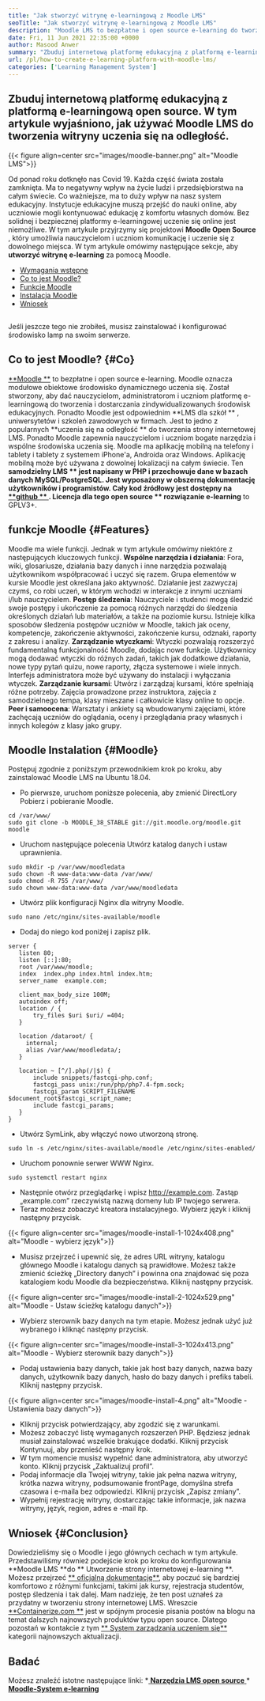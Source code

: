 ```yaml
---
title: "Jak stworzyć witrynę e-learningową z Moodle LMS" 
seoTitle: "Jak stworzyć witrynę e-learningową z Moodle LMS" 
description: "Moodle LMS to bezpłatne i open source e-learning do tworzenia internetowej platformy edukacyjnej. Sprawdź przewodnik po zapoznaniu się z tym." 
date: Fri, 11 Jun 2021 22:35:00 +0000
author: Masood Anwer
summary: "Zbuduj internetową platformę edukacyjną z platformą e-learningową open source. W tym artykule wyjaśniono, jak używać Moodle LMS do tworzenia witryny uczenia się na odległość." 
url: /pl/how-to-create-e-learning-platform-with-moodle-lms/
categories: ['Learning Management System']
---
```


## Zbuduj internetową platformę edukacyjną z platformą e-learningową open source. W tym artykule wyjaśniono, jak używać Moodle LMS do tworzenia witryny uczenia się na odległość.

{{< figure align=center src="images/moodle-banner.png" alt="Moodle LMS">}}

Od ponad roku dotknęło nas Covid 19. Każda część świata została zamknięta. Ma to negatywny wpływ na życie ludzi i przedsiębiorstwa na całym świecie. Co ważniejsze, ma to duży wpływ na nasz system edukacyjny. Instytucje edukacyjne muszą przejść do nauki online, aby uczniowie mogli kontynuować edukację z komfortu własnych domów. Bez solidnej i bezpiecznej platformy e-learningowej uczenie się online jest niemożliwe. W tym artykule przyjrzymy się projektowi  **Moodle Open Source** , który umożliwia nauczycielom i uczniom komunikację i uczenie się z dowolnego miejsca.
W tym artykule omówimy następujące sekcje, aby  **utworzyć witrynę e-learning**  za pomocą Moodle.
  * [Wymagania wstępne][1]
  * [Co to jest Moodle?][2]
  * [Funkcje Moodle][3]
  * [Instalacja Moodle][4]
  * [Wniosek][5]

## 
Jeśli jeszcze tego nie zrobiłeś, musisz zainstalować i konfigurować środowisko lamp na swoim serwerze.

## Co to jest Moodle?   {#Co}
[**Moodle **][6] to bezpłatne i open source e-learning. Moodle oznacza modułowe obiektowe środowisko dynamicznego uczenia się. Został stworzony, aby dać nauczycielom, administratorom i uczniom platformę e-learningową do tworzenia i dostarczania zindywidualizowanych środowisk edukacyjnych. Ponadto Moodle jest odpowiednim  **LMS dla szkół ** , uniwersytetów i szkoleń zawodowych w firmach. Jest to jedno z popularnych  **uczenia się na odległość **  do tworzenia strony internetowej LMS. Ponadto Moodle zapewnia nauczycielom i uczniom bogate narzędzia i wspólne środowiska uczenia się. Moodle ma aplikację mobilną na telefony i tablety i tablety z systemem iPhone'a, Androida oraz Windows. Aplikację mobilną może być używana z dowolnej lokalizacji na całym świecie. Ten  **samodzielny LMS **  jest napisany w PHP i przechowuje dane w bazach danych MySQL/PostgreSQL. Jest wyposażony w obszerną dokumentację użytkowników i programistów. Cały kod źródłowy jest dostępny na [ **github ** ][7]. Licencja dla tego open source ** rozwiązanie e-learning**  to GPLV3+.

## funkcje Moodle   {#Features}
Moodle ma wiele funkcji. Jednak w tym artykule omówimy niektóre z następujących kluczowych funkcji.
**Wspólne narzędzia i działania**: Fora, wiki, glosariusze, działania bazy danych i inne narzędzia pozwalają użytkownikom współpracować i uczyć się razem. Grupa elementów w kursie Moodle jest określana jako aktywność. Działanie jest zazwyczaj czymś, co robi uczeń, w którym wchodzi w interakcje z innymi uczniami i/lub nauczycielem.
**Postęp śledzenia**: Nauczyciele i studenci mogą śledzić swoje postępy i ukończenie za pomocą różnych narzędzi do śledzenia określonych działań lub materiałów, a także na poziomie kursu. Istnieje kilka sposobów śledzenia postępów uczniów w Moodle, takich jak oceny, kompetencje, zakończenie aktywności, zakończenie kursu, odznaki, raporty z zakresu i analizy.
**Zarządzanie wtyczkami**: Wtyczki pozwalają rozszerzyć fundamentalną funkcjonalność Moodle, dodając nowe funkcje. Użytkownicy mogą dodawać wtyczki do różnych zadań, takich jak dodatkowe działania, nowe typy pytań quizu, nowe raporty, złącza systemowe i wiele innych. Interfejs administratora może być używany do instalacji i wyłączania wtyczek.
**Zarządzanie kursami**: Utwórz i zarządzaj kursami, które spełniają różne potrzeby. Zajęcia prowadzone przez instruktora, zajęcia z samodzielnego tempa, klasy mieszane i całkowicie klasy online to opcje.
**Peer i samoocena**: Warsztaty i ankiety są wbudowanymi zajęciami, które zachęcają uczniów do oglądania, oceny i przeglądania pracy własnych i innych kolegów z klasy jako grupy.

## Moodle Instalation   {#Moodle}
Postępuj zgodnie z poniższym przewodnikiem krok po kroku, aby zainstalować Moodle LMS na Ubuntu 18.04.
  * Po pierwsze, uruchom poniższe polecenia, aby zmienić DirectLory Pobierz i pobieranie Moodle.
```
cd /var/www/
sudo git clone -b MOODLE_38_STABLE git://git.moodle.org/moodle.git moodle
```
  * Uruchom następujące polecenia Utwórz katalog danych i ustaw uprawnienia.
```
sudo mkdir -p /var/www/moodledata
sudo chown -R www-data:www-data /var/www/
sudo chmod -R 755 /var/www/
sudo chown www-data:www-data /var/www/moodledata
```
  * Utwórz plik konfiguracji Nginx dla witryny Moodle.
```
sudo nano /etc/nginx/sites-available/moodle
```
  * Dodaj do niego kod poniżej i zapisz plik.
```
server {
   listen 80;
   listen [::]:80;
   root /var/www/moodle;
   index  index.php index.html index.htm;
   server_name  example.com;

   client_max_body_size 100M;
   autoindex off;
   location / {
       try_files $uri $uri/ =404;
   }

   location /dataroot/ {
     internal;
     alias /var/www/moodledata/;
   }

   location ~ [^/].php(/|$) {
       include snippets/fastcgi-php.conf;
       fastcgi_pass unix:/run/php/php7.4-fpm.sock;
       fastcgi_param SCRIPT_FILENAME $document_root$fastcgi_script_name;
       include fastcgi_params;
   }
}
```
  * Utwórz SymLink, aby włączyć nowo utworzoną stronę.
```
sudo ln -s /etc/nginx/sites-available/moodle /etc/nginx/sites-enabled/
```
  * Uruchom ponownie serwer WWW Nginx.
```
sudo systemctl restart nginx
```
  * Następnie otwórz przeglądarkę i wpisz http://example.com. Zastąp „example.com” rzeczywistą nazwą domeny lub IP twojego serwera.
  * Teraz możesz zobaczyć kreatora instalacyjnego. Wybierz język i kliknij następny przycisk.

{{< figure align=center src="images/moodle-install-1-1024x408.png" alt="Moodle - wybierz język">}}

  * Musisz przejrzeć i upewnić się, że adres URL witryny, katalogu głównego Moodle i katalogu danych są prawidłowe. Możesz także zmienić ścieżkę „Directory danych” i powinna ona znajdować się poza katalogiem kodu Moodle dla bezpieczeństwa. Kliknij następny przycisk.

{{< figure align=center src="images/moodle-install-2-1024x529.png" alt="Moodle - Ustaw ścieżkę katalogu danych">}}

  * Wybierz sterownik bazy danych na tym etapie. Możesz jednak użyć już wybranego i kliknąć następny przycisk.

{{< figure align=center src="images/moodle-install-3-1024x413.png" alt="Moodle - Wybierz sterownik bazy danych">}}

  * Podaj ustawienia bazy danych, takie jak host bazy danych, nazwa bazy danych, użytkownik bazy danych, hasło do bazy danych i prefiks tabeli. Kliknij następny przycisk.

{{< figure align=center src="images/moodle-install-4.png" alt="Moodle - Ustawienia bazy danych">}}

  * Kliknij przycisk potwierdzający, aby zgodzić się z warunkami.
  * Możesz zobaczyć listę wymaganych rozszerzeń PHP. Będziesz jednak musiał zainstalować wszelkie brakujące dodatki. Kliknij przycisk Kontynuuj, aby przenieść następny krok.
  * W tym momencie musisz wypełnić dane administratora, aby utworzyć konto. Kliknij przycisk „Zaktualizuj profil”.
  * Podaj informacje dla Twojej witryny, takie jak pełna nazwa witryny, krótka nazwa witryny, podsumowanie frontPage, domyślna strefa czasowa i e-maila bez odpowiedzi. Kliknij przycisk „Zapisz zmiany”.
  * Wypełnij rejestrację witryny, dostarczając takie informacje, jak nazwa witryny, język, region, adres e -mail itp.

## Wniosek   {#Conclusion}
Dowiedzieliśmy się o Moodle i jego głównych cechach w tym artykule. Przedstawiliśmy również podejście krok po kroku do konfigurowania **Moodle LMS  **do **  Utworzenie strony internetowej e-learning **. Możesz przejrzeć [**  oficjalną dokumentację**][8], aby poczuć się bardziej komfortowo z różnymi funkcjami, takimi jak kursy, rejestracja studentów, postęp śledzenia i tak dalej. Mam nadzieję, że ten post uznałeś za przydatny w tworzeniu strony internetowej LMS.
Wreszcie [**Containerize.com **][9] jest w spójnym procesie pisania postów na blogu na temat dalszych najnowszych produktów typu open source. Dlatego pozostań w kontakcie z tym [**  System zarządzania uczeniem się**][10] kategorii najnowszych aktualizacji.

## Badać
Możesz znaleźć istotne następujące linki:
  *[ **Narzędzia LMS open source** ][11]
  *[ **Moodle-System e-learning** ][12]

  
[1]: #Prerequisites
[2]: #What
[3]: #Features
[4]: #Moodle
[5]: #Conclusion
[6]: https://moodle.org/
[7]: https://github.com/moodle/moodle
[8]: https://docs.moodle.org/
[9]: https://containerize.com
[10]: https://blog.containerize.com/category/learning-management-system/
[11]: https://products.containerize.com/lms/
[12]: https://products.containerize.com/lms/moodle/
